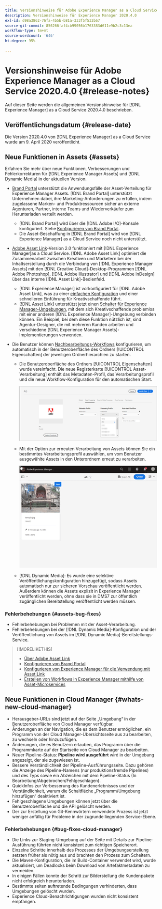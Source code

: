 ```yaml
---
title: Versionshinweise für Adobe Experience Manager as a Cloud Service 2020.4.0
description: Versionshinweise für Experience Manager 2020.4.0
exl-id: d98a3862-76fa-4b5b-b81a-333f5f532b67
source-git-commit: 856266faf4cb99056b1763383d611e9b2c3c13ea
workflow-type: tm+mt
source-wordcount: '646'
ht-degree: 95%

---
```


# Versionshinweise für Adobe Experience Manager as a Cloud Service 2020.4.0 {#release-notes}

Auf dieser Seite werden die allgemeinen Versionshinweise für [!DNL Experience Manager] as a Cloud Service 2020.4.0 beschrieben.

## Veröffentlichungsdatum {#release-date}

Die Version 2020.4.0 von [!DNL Experience Manager] as a Cloud Service wurde am 9. April 2020 veröffentlicht.

## Neue Funktionen in Assets {#assets}

Erfahren Sie mehr über neue Funktionen, Verbesserungen und Fehlerkorrekturen für [!DNL Experience Manager Assets] und [!DNL Dynamic Media] in der aktuellen Version.

* [Brand Portal](https://experienceleague.adobe.com/docs/experience-manager-brand-portal/using/home.html) unterstützt die Anwendungsfälle der Asset-Verteilung für Experience Manager Assets. [!DNL Brand Portal] unterstützt Unternehmen dabei, ihre Marketing-Anforderungen zu erfüllen, indem zugelassene Marken- und Produktressourcen sicher an externe Agenturen, Partner, interne Teams und Wiederverkäufer zum Herunterladen verteilt werden.
   * [!DNL Brand Portal] wird über die [!DNL Adobe I/O]-Konsole konfiguriert. Siehe [Konfigurieren von Brand Portal](https://experienceleague.adobe.com/docs/experience-manager-brand-portal/using/publish/configure-aem-assets-with-brand-portal.html).
   * Die Asset-Beschaffung in [!DNL Brand Portal] wird von [!DNL Experience Manager] as a Cloud Service noch nicht unterstützt.

* [Adobe Asset Link](https://helpx.adobe.com/de/enterprise/using/adobe-asset-link.html)-Version 2.0 funktioniert mit [!DNL Experience Manager]as a Cloud Service. [!DNL Adobe Asset Link] optimiert die Zusammenarbeit zwischen Kreativen und Marketern bei der Inhaltserstellung durch die Verbindung von [!DNL Experience Manager Assets] mit den [!DNL Creative Cloud]-Desktop-Programmen [!DNL Adobe Photoshop], [!DNL Adobe Illustrator] und [!DNL Adobe InDesign] über das interne [!DNL Asset Link]-Bedienfeld.
   * [!DNL Experience Manager] ist vorkonfiguriert für [!DNL Adobe Asset Link], was zu einer [einfachen Konfiguration](https://helpx.adobe.com/de/enterprise/using/configure-aem-assets-for-asset-link.html) und einer schnelleren Einführung für Kreativschaffende führt.
   * [!DNL Asset Link] unterstützt jetzt einen [Schalter für Experience Manager-Umgebungen](https://helpx.adobe.com/de/enterprise/using/manage-assets-using-adobe-asset-link.html#UseAdobeAssetLink), mit dem sich Kreativschaffende problemlos mit einer anderen [!DNL Experience Manager]-Umgebung verbinden können. Ein Beispiel, bei dem diese Funktion nützlich ist, sind Agentur-Designer, die mit mehreren Kunden arbeiten und verschiedene [!DNL Experience Manager Assets]-Implementierungen verwenden.

* Die Benutzer können [Nachbearbeitungs-Workflows](/help/assets/asset-microservices-configure-and-use.md#post-processing-workflows) konfigurieren, um automatisch in der Benutzeroberfläche des Ordners [!UICONTROL Eigenschaften] der jeweiligen Ordnerhierarchien zu starten.
   * Die Benutzeroberfläche des Ordners [!UICONTROL Eigenschaften] wurde vereinfacht. Die neue Registerkarte [!UICONTROL Asset-Verarbeitung] enthält das Metadaten-Profil, das Verarbeitungsprofil und die neue Workflow-Konfiguration für den automatischen Start.

      ![Die Verarbeitungsprofile können problemlos auf Ordner angewendet werden. Damit werden alle in die Ordner hochgeladenen Assets mit diesen Profilen verarbeitet.](/help/assets/assets/asset-processing-folder-properties.png)

   * Mit der Option zur erneuten Verarbeitung von Assets können Sie ein bestimmtes Verarbeitungsprofil auswählen, um vom Benutzer ausgewählte Assets in den Unterordnern erneut zu verarbeiten.

      ![Ausgewählte Assets mit einem bestimmten Verarbeitungsprofil erneut verarbeiten](/help/assets/assets/fpo-existing-asset-reprocess.gif)

   * [!DNL Dynamic Media]: Es wurde eine selektive Veröffentlichungskonfiguration hinzugefügt, sodass Assets automatisch nur zur sicheren Vorschau veröffentlicht werden. Außerdem können die Assets explizit in Experience Manager veröffentlicht werden, ohne dass sie in DMS7 zur öffentlich zugänglichen Bereitstellung veröffentlicht werden müssen.

### Fehlerbehebungen {#assets-bug-fixes}

* Fehlerbehebungen bei Problemen mit der Asset-Verarbeitung.
* Fehlerbehebungen bei der [!DNL Dynamic Media]-Konfiguration und der Veröffentlichung von Assets im [!DNL Dynamic Media]-Bereitstellungs-Service.

>[!MORELIKETHIS]
>
>* [Über Adobe Asset Link](https://www.adobe.com/de/creativecloud/business/enterprise/adobe-asset-link.html)
>* [Konfigurieren von Brand Portal](https://experienceleague.adobe.com/docs/experience-manager-brand-portal/using/publish/configure-aem-assets-with-brand-portal.html)
>* [Konfigurieren von Experience Manager für die Verwendung mit Asset Link](https://helpx.adobe.com/enterprise/using/configure-aem-assets-for-asset-link.html)
>* [Erstellen von Workflows in Experience Manager mithilfe von Asset-Microservices](https://experienceleague.adobe.com/docs/experience-manager-cloud-service/assets/manage/asset-microservices-configure-and-use.html#post-processing-workflows)


## Neue Funktionen in Cloud Manager {#whats-new-cloud-manager}

* Herausgeber-URLs sind jetzt auf der Seite „Umgebung“ in der Benutzeroberfläche von Cloud Manager verfügbar.
* Änderungen an der Navigation, die es dem Benutzer ermöglichen, ein Programm von der Cloud Manager-Übersichtsseite aus zu bearbeiten, zu wechseln oder hinzuzufügen.
* Änderungen, die es Benutzern erlauben, das Programm über die Programmkarte auf der Startseite von Cloud Manager zu bearbeiten.
* Neuer Pipeline-Status: **Pipeline wird ausgeführt** wird in der Umgebung angezeigt, der sie zugewiesen ist.
* Bessere Verständlichkeit der Pipeline-Ausführungsseite. Dazu gehören die Anzeige des Pipeline-Namens (nur produktionsfremde Pipelines) und des Typs sowie ein Abzeichen mit dem Pipeline-Status (In Bearbeitung/Abgebrochen/Fehlgeschlagen).
* QuickInfos zur Verbesserung des Kundenerlebnisses und der Verständlichkeit, warum die Schaltfläche „Programm/Umgebung hinzufügen“ deaktiviert ist.
* Fehlgeschlagene Umgebungen können jetzt über die Benutzeroberfläche und die API gelöscht werden.
* Der zur Erstellung von Git-Kennwörtern verwendete Prozess ist jetzt weniger anfällig für Probleme in der zugrunde liegenden Service-Ebene.

### Fehlerbehebungen {#bug-fixes-cloud-manager}

* Die Links zur Staging-Umgebung auf der Seite mit Details zur Pipeline-Ausführung führten nicht konsistent zum richtigen Speicherort.
* Einzelne Schritte innerhalb des Prozesses der Umgebungserstellung setzten früher als nötig aus und brachten den Prozess zum Scheitern.
* Die Maven-Konfiguration, die im Build-Container verwendet wird, wurde aktualisiert, um Deadlocks beim Download von Artefaktmetadaten zu vermeiden.
* In einigen Fällen konnte der Schritt zur Bilderstellung die Kundenpakete nicht erfolgreich herunterladen.
* Bestimmte selten auftretende Bedingungen verhinderten, dass Umgebungen gelöscht wurden.
* Experience Cloud-Benachrichtigungen wurden nicht konsistent empfangen.
